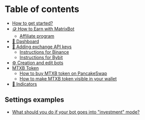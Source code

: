 # Table of contents

* [How to get started?](README.md)
* [🪙 How to Earn with MatrixBot](<README (2).md>)
  * [Affiliate program](how-to-earn-with-matrixbot/affiliate-program.md)
* [🤖 Dashboard](<README (1).md>)
* [🔑 Adding exchange API keys](adding-exchange-api-keys/README.md)
  * [Instructions for Binance](adding-exchange-api-keys/instructions-for-binance.md)
  * [Instructions for Bybit](adding-exchange-api-keys/instructions-for-bybit.md)
* [⚙️ Creation and edit bots](creation-and-edit-bots.md)
* [MTXB Token](mtxb-token/README.md)
  * [How to buy MTXB token on PancakeSwap](mtxb-token/how-to-buy-mtxb-token-on-pancakeswap.md)
  * [How to make MTXB token visible in your wallet](mtxb-token/how-to-make-mtxb-token-visible-in-your-wallet.md)
* [🔎 Indicators](indicators.md)

## Settings examples

* [What should you do if your bot goes into "investment" mode?](settings-examples/bots-in-investment-mode.md)
